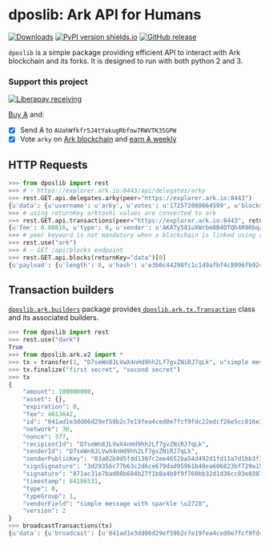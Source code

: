 # dposlib: Ark API for Humans

[![Downloads](https://pepy.tech/badge/dposlib/week)](https://pepy.tech/project/dposlib)
[![PyPI version shields.io](https://img.shields.io/pypi/v/dposlib.svg)](https://pypi.python.org/pypi/dposlib)
[![GitHub release](https://img.shields.io/github/tag/Moustikitos/dpos.svg)](https://GitHub.com/Moustikitos/dpos/tags)

`dposlib` is a simple package providing efficient API to interact with Ark blockchain and its forks. It is designed to run with both python 2 and 3.

### Support this project
 
 [![Liberapay receiving](https://img.shields.io/liberapay/goal/Toons?logo=liberapay)](https://liberapay.com/Toons/donate)
 
 [Buy &#1126;](https://bittrex.com/Account/Register?referralCode=NW5-DQO-QMT) and:
 
   * [X] Send &#1126; to `AUahWfkfr5J4tYakugRbfow7RWVTK35GPW`
   * [X] Vote `arky` on [Ark blockchain](https://explorer.ark.io) and [earn &#1126; weekly](http://arky-delegate.info/arky)

## HTTP Requests

```python
>>> from dposlib import rest
>>> # ~ https://explorer.ark.io:8443/api/delegates/arky
>>> rest.GET.api.delegates.arky(peer="https://explorer.ark.io:8443")
{u'data': {u'username': u'arky', u'votes': u'172572088664599', u'blocks': {u'produced': 199859, u'last': {u'timestamp': {u'epoch': 84182056, u'unix': 1574283256, u'human': u'2019-11-20T20:54:16.000Z'}, u'id': u'5f5f9897f8fca2a5600ace0d75d67811c67df8111a7deea13d7d6b2c532fae43', u'height': 10380869}}, u'rank': 11, u'publicKey': u'030da05984d579395ce276c0dd6ca0a60140a3c3d964423a04e7abe110d60a15e9', u'production': {u'approval': 1.35}, u'forged': {u'total': u'40118247659340', u'rewards': u'39687400000000', u'fees': u'430847659340'}, u'address': u'ARfDVWZ7Zwkox3ZXtMQQY1HYSANMB88vWE'}}
>>> # using returnKey arktoshi values are converted to ark
>>> rest.GET.api.transactions(peer="https://explorer.ark.io:8443", returnKey="data")[0]
{u'fee': 0.00816, u'type': 0, u'sender': u'AKATy581uXWrbm8B4DTQh4R9RbqaWRiKRY', u'timestamp': {u'epoch': 84182307, u'unix': 1574283507, u'human': u'2019-11-20T20:58:27.000Z'}, u'blockId': u'a1b305a87217c2f622a922a97a778c677f7dbd23031dae42e3b494883b855a70', u'vendorField': u'Payout from arkmoon', u'senderPublicKey': u'0232b96d57ac27f9a99242bc886e433baa89f596d435153c9dae47222c0d1cecc3', u'amount': 20.52064264, u'version': 1, u'signSignature': u'304402200ac41802f33a5f377975efc9ebf39a666a9d76c2facb8773783289df7f6a9cd302206c5d2aed3359d3858fb3f4d5fc2a76952eb518cf9d242bb91fd11c0801e4ea4e', u'confirmations': 21, u'signature': u'3045022100dc6dbaa4b056f10268b587da290900725246e3239df1fa3e3c53445da36f03ee02206d57bbdff6d7f9ebca719a41112f23128f1a84161dd82597d63351e3c4d868b0', u'recipient': u'AXPLW2TzBsXcPiaeVGBSELEAXj4RPaWNjB', u'id': u'efeab09925c3347b4a18854a9192d7d722ee32850a7bf91d57628cb77714192e'}
>>> # peer keyword is not mandatory when a blockchain is linked using rest.use directive
>>> rest.use("ark")
>>> # ~ GET /api/blocks endpoint
>>> rest.GET.api.blocks(returnKey="data")[0]
{u'payload': {u'length': 0, u'hash': u'e3b0c44298fc1c149afbf4c8996fb92427ae41e4649b934ca495991b7852b855'}, u'generator': {u'username': u'arkmoon', u'publicKey': u'0232b96d57ac27f9a99242bc886e433baa89f596d435153c9dae47222c0d1cecc3', u'address': u'AKATy581uXWrbm8B4DTQh4R9RbqaWRiKRY'}, u'transactions': 0, u'timestamp': {u'epoch': 84183376, u'unix': 1574284576, u'human': u'2019-11-20T21:16:16.000Z'}, u'height': 10381034, u'version': 0, u'forged': {u'fee': 0.0, u'amount': 0.0, u'total': 2.0, u'reward': 2.0}, u'confirmations': 1, u'signature': u'3045022100a8b6b48c0094f9c84b7da5ae457ca33d5ba0d9a3df963c1e17c42cb52fb563a9022020ea96cf76529943b03b864bbb722352ef6faf5701e36bc16f9903ec2234309b', u'id': u'd2e042495ab64e7cf5bb0fc8d4ce6972a98f29a56d960b707f3c6abd2791a5e2', u'previous': u'ea1b7082424592545860a671a77ef7f59c3730665208080d2481e363be6c1ed0'}
```

## Transaction builders

[`dposlib.ark.builders`](ark.md#dposlib.ark.builders) package provides[ `dposlib.ark.tx.Transaction`](ark.md#dposlib.ark.tx.Transaction) class and its associated builders.

```python
>>> from dposlib import rest
>>> rest.use("dark")
True
>>> from dposlib.ark.v2 import *
>>> tx = transfer(1, "D7seWn8JLVwX4nHd9hh2Lf7gvZNiRJ7qLk", u"simple message with sparkle \u2728", version=2)
>>> tx.finalize("first secret", "second secret")
>>> tx
{
    "amount": 100000000,
    "asset": {},
    "expiration": 0,
    "fee": 4013642,
    "id": "041ad1e3dd06d29ef59b2c7e19fea4ced0e7fcf9fdc22edcf26e5cc016e10f38",
    "network": 30,
    "nonce": 377,
    "recipientId": "D7seWn8JLVwX4nHd9hh2Lf7gvZNiRJ7qLk",
    "senderId": "D7seWn8JLVwX4nHd9hh2Lf7gvZNiRJ7qLk",
    "senderPublicKey": "03a02b9d5fdd1307c2ee4652ba54d492d1fd11a7d1bb3f3a44c4a05e79f19de933",
    "signSignature": "3d29356c77b63c2d6ce679dad95961b40ea606823bf729a158df5c8378c79c5588ad675ee147a7f77b18518c5bdf9b1a73567d72c3af0bfbe22043b9e1a95e6f",
    "signature": "871ac31e7bad08b684b27f1b8a4b9f9f760bb32d1d36cc03e03872edc6070f8d9fec2621ea87e2ea0ae7750e0e7a5db52f39b32e05af76a4331a92e17dbe9f4a",
    "timestamp": 84186531,
    "type": 0,
    "typeGroup": 1,
    "vendorField": "simple message with sparkle \u2728",
    "version": 2
}
>>> broadcastTransactions(tx)
{u'data': {u'broadcast': [u'041ad1e3dd06d29ef59b2c7e19fea4ced0e7fcf9fdc22edcf26e5cc016e10f38'], u'invalid': [], u'accept': [u'041ad1e3dd06d29ef59b2c7e19fea4ced0e7fcf9fdc22edcf26e5cc016e10f38'], u'excess': []}}
```
